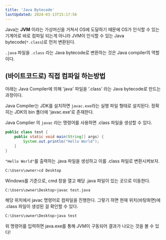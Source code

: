 ```yaml
---
title: 'Java Bytecode'
lastUpdated: 2024-03-13T15:17:56
---
```


Java는 **JVM** 이라는 가상머신을 거쳐서 OS에 도달하기 때문에 OS가 인식할 수 있는 기계어로 바로 컴파일 되는게 아니라 JVM이 인식할 수 있는 Java bytecode(`*.class`)로 먼저 변환된다.

`.java` 파일을 `.class` 라는 Java bytecode로 변환하는 것은 Java compiler의 역할이다.

## (바이트코드로) 직접 컴파일 하는방법

아래는 Java Compiler에 의해 'java' 파일을 '.class' 라는 Java bytecode로 만드는 과정이다.

Java Compiler는 JDK를 설치하면 `javac.exe`라는 실행 파일 형태로 설치된다. 정확히는 JDK의 bin 폴더에 'javac.exe'로 존재한다.

Java Complier 의 `javac` 라는 명령어를 사용하면 .class 파일을 생성할 수 있다.

```java
public class test {
    public static void main(String[] args) {
        System.out.println("Hello World");
    }
}
```

`"Hello World"`를 출력하는 .java 파일을 생성하고 이를 .class 파일로 변환시켜보자.

```bash
C:\Users\owner>cd Desktop
```

Windows를 기준으로, cmd 창을 열고 해당 .java 파일이 있는 곳으로 이동한다.

```bash
C:\Users\owner\Desktop>javac test.java
```

해당 위치에서 javac 명령어로 컴파일을 진행한다. 그렇기 하면 현재 위치(바탕화면)에 .class 파일이 생성된 걸 확인할 수 있다.


```bash
C:\Users\owner\Desktop>java test
```

위 명령어를 입력하면 java.exe를 통해 JVM이 구동되어 결과가 나오는 것을 볼 수 있다!